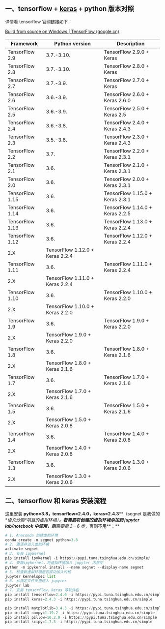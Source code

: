 ## 一、tensorflow + [keras](https://so.csdn.net/so/search?q=keras&spm=1001.2101.3001.7020) + python 版本对照

详情看 tensorflow 官网链接如下：

[Build from source on Windows  | TensorFlow (google.cn)](https://tensorflow.google.cn/install/source_windows)

| Framework       | Python version                  | Description                     |
| --------------- | ------------------------------- | ------------------------------- |
| TensorFlow 2.9  | 3.7.-3.10.                      | TensorFlow 2.9.0 + Keras        |
| TensorFlow 2.8  | 3.7.-3.10.                      | TensorFlow 2.8.0 + Keras        |
| TensorFlow 2.7  | 3.7.-3.9.                       | TensorFlow 2.7.0 + Keras        |
| TensorFlow 2.6  | 3.6.-3.9.                       | TensorFlow 2.6.0 + Keras 2.6.0  |
| TensorFlow 2.5  | 3.6.-3.9.                       | TensorFlow 2.5.0 + Keras 2.5    |
| TensorFlow 2.4  | 3.6.-3.8.                       | TensorFlow 2.4.0 + Keras 2.4.3  |
| TensorFlow 2.3  | 3.5.-3.8.                       | TensorFlow 2.3.0 + Keras 2.4.3  |
| TensorFlow 2.2  | 3.7.                            | TensorFlow 2.2.0 + Keras 2.3.1  |
| TensorFlow 2.1  | 3.6.                            | TensorFlow 2.1.0 + Keras 2.3.1  |
| TensorFlow 2.0  | 3.6.                            | TensorFlow 2.0.0 + Keras 2.3.1  |
| TensorFlow 1.15 | 3.6.                            | TensorFlow 1.15.0 + Keras 2.3.1 |
| TensorFlow 1.14 | 3.6.                            | TensorFlow 1.14.0 + Keras 2.2.5 |
| TensorFlow 1.13 | 3.6.                            | TensorFlow 1.13.0 + Keras 2.2.4 |
| TensorFlow 1.12 | 3.6.                            | TensorFlow 1.12.0 + Keras 2.2.4 |
| 2.X             | TensorFlow 1.12.0 + Keras 2.2.4 |                                 |
| TensorFlow 1.11 | 3.6.                            | TensorFlow 1.11.0 + Keras 2.2.4 |
| 2.X             | TensorFlow 1.11.0 + Keras 2.2.4 |                                 |
| TensorFlow 1.10 | 3.6.                            | TensorFlow 1.10.0 + Keras 2.2.0 |
| 2.X             | TensorFlow 1.10.0 + Keras 2.2.0 |                                 |
| TensorFlow 1.9  | 3.6.                            | TensorFlow 1.9.0 + Keras 2.2.0  |
| 2.X             | TensorFlow 1.9.0 + Keras 2.2.0  |                                 |
| TensorFlow 1.8  | 3.6.                            | TensorFlow 1.8.0 + Keras 2.1.6  |
| 2.X             | TensorFlow 1.8.0 + Keras 2.1.6  |                                 |
| TensorFlow 1.7  | 3.6.                            | TensorFlow 1.7.0 + Keras 2.1.6  |
| 2.X             | TensorFlow 1.7.0 + Keras 2.1.6  |                                 |
| TensorFlow 1.5  | 3.6.                            | TensorFlow 1.5.0 + Keras 2.1.6  |
| 2.X             | TensorFlow 1.5.0 + Keras 2.0.8  |                                 |
| TensorFlow 1.4  | 3.6.                            | TensorFlow 1.4.0 + Keras 2.0.8  |
| 2.X             | TensorFlow 1.4.0 + Keras 2.0.8  |                                 |
| TensorFlow 1.3  | 3.6.                            | TensorFlow 1.3.0 + Keras 2.0.6  |
| 2.X             | TensorFlow 1.3.0 + Keras 2.0.6  |                                 |

## 二、tensorflow 和 keras 安装流程

这里安装 **python=3.8，tensorflow=2.4.0，keras=2.4.3****（segnet 是我做的\**语义分割\**项目的虚拟环境）**，若需要将创建的虚拟环境添加到 **jupyter lab/notebook** 中使用，则**需要第 3 - 6 步**，否则不用**：**

```python
# 1. Anaconda 创建虚拟环境
conda create -n segnet python=3.8
# 2. 激活并进入虚拟环境
activate segnet
# 3. 安装 ipykernel 
pip install ipykernel -i https://pypi.tuna.tsinghua.edu.cn/simple/
# 4. 安装ipykernel，将虚拟环境加入 jupyter 内核中
python -m ipykernel install --name segnet --display-name segnet
# 5. 检查新虚拟环境是否成功加入内核
jupyter kernelspec list
# 6. 从指定文件夹里进入 jupyter
jupyter lab
# 7. 安装 tensorflow、keras 等软件包
pip install tensorflow=2.4.0 -i https://pypi.tuna.tsinghua.edu.cn/simple
pip install keras=2.4.3 -i https://pypi.tuna.tsinghua.edu.cn/simple

pip install matplotlib=3.4.3 -i https://pypi.tuna.tsinghua.edu.cn/simple
pip install numpy=1.19.2 -i https://pypi.tuna.tsinghua.edu.cn/simple
pip install pillow=10.2.0 -i https://pypi.tuna.tsinghua.edu.cn/simple
pip install scipy=1.7.3 -i https://pypi.tuna.tsinghua.edu.cn/simple
```